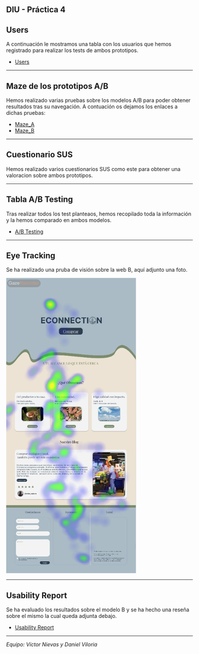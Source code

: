 ## DIU - Práctica 4

## Users

A continuación le mostramos una tabla con los usuarios que hemos registrado para realizar los tests de ambos prototipos.

-  [Users](https://github.com/VictorNievas/UX_CaseStudy/blob/master/P4/Registro%20de%20usuarios.pdf)

---

## Maze de los prototipos A/B

Hemos realizado varias pruebas sobre los modelos A/B para poder obtener resultados tras su navegación.
A contuación os dejamos los enlaces a dichas pruebas:

- [Maze_A](https://github.com/VictorNievas/UX_CaseStudy/blob/master/P4/Registro%20de%20usuarios.pdf)
- [Maze_B](https://github.com/VictorNievas/UX_CaseStudy/blob/master/P4/Registro%20de%20usuarios.pdf)

---

## Cuestionario SUS

Hemos realizado varios cuestionarios SUS como este para obtener una valoracion sobre ambos prototipos.

---


## Tabla A/B Testing

Tras realizar todos los test planteaos, hemos recopilado toda la información y la hemos comparado en ambos modelos.

-  [A/B Testing](https://github.com/VictorNievas/UX_CaseStudy/blob/master/P4/AB%20Testing.pdf)

---


## Eye Tracking

Se ha realizado una pruba de visión sobre la web B, aquí adjunto una foto.

![image](https://github.com/VictorNievas/UX_CaseStudy/blob/master/P4/EyeTracking.png?raw=true)


---


## Usability Report

Se ha evaluado los resultados sobre el modelo B y se ha hecho una reseña sobre el mismo la cual queda adjunta debajo.

- [Usability Report](https://github.com/VictorNievas/UX_CaseStudy/blob/master/P4/Informe%20B.pdf)

---

_Equipo: Víctor Nievas y Daniel Viloria_
